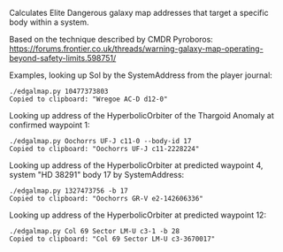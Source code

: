 Calculates Elite Dangerous galaxy map addresses that target a specific body within a system.

Based on the technique described by CMDR Pyroboros:
https://forums.frontier.co.uk/threads/warning-galaxy-map-operating-beyond-safety-limits.598751/

Examples, looking up Sol by the SystemAddress from the player journal:

    ./edgalmap.py 10477373803
    Copied to clipboard: "Wregoe AC-D d12-0"

Looking up address of the HyperbolicOrbiter of the Thargoid Anomaly at confirmed waypoint 1:

    ./edgalmap.py Oochorrs UF-J c11-0 --body-id 17
    Copied to clipboard: "Oochorrs UF-J c11-2228224"

Looking up address of the HyperbolicOrbiter at predicted waypoint 4, system "HD 38291" body 17 by SystemAddress:

    ./edgalmap.py 1327473756 -b 17
    Copied to clipboard: "Oochorrs GR-V e2-142606336"

Looking up address of the HyperbolicOrbiter at predicted waypoint 12:

    ./edgalmap.py Col 69 Sector LM-U c3-1 -b 28
    Copied to clipboard: "Col 69 Sector LM-U c3-3670017"
